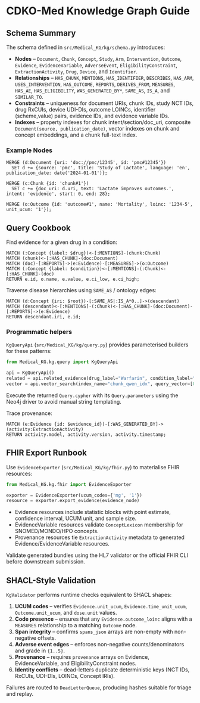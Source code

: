 # CDKO-Med Knowledge Graph Guide

## Schema Summary

The schema defined in `src/Medical_KG/kg/schema.py` introduces:

- **Nodes** – `Document`, `Chunk`, `Concept`, `Study`, `Arm`, `Intervention`, `Outcome`, `Evidence`, `EvidenceVariable`, `AdverseEvent`, `EligibilityConstraint`, `ExtractionActivity`, `Drug`, `Device`, and `Identifier`.
- **Relationships** – `HAS_CHUNK`, `MENTIONS`, `HAS_IDENTIFIER`, `DESCRIBES`, `HAS_ARM`, `USES_INTERVENTION`, `HAS_OUTCOME`, `REPORTS`, `DERIVES_FROM`, `MEASURES`, `HAS_AE`, `HAS_ELIGIBILITY`, `WAS_GENERATED_BY*`, `SAME_AS`, `IS_A`, and `SIMILAR_TO`.
- **Constraints** – uniqueness for document URIs, chunk IDs, study NCT IDs, drug RxCUIs, device UDI-DIs, outcome LOINCs, identifier (scheme,value) pairs, evidence IDs, and evidence variable IDs.
- **Indexes** – property indexes for chunk intent/section/doc_uri, composite `Document(source, publication_date)`, vector indexes on chunk and concept embeddings, and a chunk full-text index.

### Example Nodes

```cypher
MERGE (d:Document {uri: 'doc://pmc/12345', id: 'pmc#12345'})
  SET d += {source: 'pmc', title: 'Study of Lactate', language: 'en', publication_date: date('2024-01-01')};

MERGE (c:Chunk {id: 'chunk#1'})
  SET c += {doc_uri: d.uri, text: 'Lactate improves outcomes.', intent: 'evidence', start: 0, end: 28};

MERGE (o:Outcome {id: 'outcome#1', name: 'Mortality', loinc: '1234-5', unit_ucum: '1'});
```

## Query Cookbook

Find evidence for a given drug in a condition:

```cypher
MATCH (:Concept {label: $drug})<-[:MENTIONS]-(chunk:Chunk)
MATCH (chunk)<-[:HAS_CHUNK]-(doc:Document)
MATCH (doc)-[:REPORTS]->(e:Evidence)-[:MEASURES]->(o:Outcome)
MATCH (:Concept {label: $condition})<-[:MENTIONS]-(:Chunk)<-[:HAS_CHUNK]-(doc)
RETURN e.id, o.name, e.value, e.ci_low, e.ci_high;
```

Traverse disease hierarchies using `SAME_AS` / ontology edges:

```cypher
MATCH (d:Concept {iri: $root})-[:SAME_AS|:IS_A*0..]->(descendant)
MATCH (descendant)<-[:MENTIONS]-(:Chunk)<-[:HAS_CHUNK]-(doc:Document)-[:REPORTS]->(e:Evidence)
RETURN descendant.iri, e.id;
```

### Programmatic helpers

`KgQueryApi` (`src/Medical_KG/kg/query.py`) provides parameterised builders for these patterns:

```python
from Medical_KG.kg.query import KgQueryApi

api = KgQueryApi()
related = api.related_evidence(drug_label="Warfarin", condition_label="Atrial fibrillation")
vector = api.vector_search(index_name="chunk_qwen_idx", query_vector=[0.1, 0.2, 0.3])
```

Execute the returned `Query.cypher` with its `Query.parameters` using the Neo4j driver to avoid manual string templating.

Trace provenance:

```cypher
MATCH (e:Evidence {id: $evidence_id})-[:WAS_GENERATED_BY]->(activity:ExtractionActivity)
RETURN activity.model, activity.version, activity.timestamp;
```

## FHIR Export Runbook

Use `EvidenceExporter` (`src/Medical_KG/kg/fhir.py`) to materialise FHIR resources:

```python
from Medical_KG.kg.fhir import EvidenceExporter

exporter = EvidenceExporter(ucum_codes={'mg', '1'})
resource = exporter.export_evidence(evidence_node)
```

- Evidence resources include statistic blocks with point estimate, confidence interval, UCUM unit, and sample size.
- EvidenceVariable resources validate `ConceptLexicon` membership for SNOMED/MONDO/HPO concepts.
- Provenance resources tie `ExtractionActivity` metadata to generated Evidence/EvidenceVariable resources.

Validate generated bundles using the HL7 validator or the official FHIR CLI before downstream submission.

## SHACL-Style Validation

`KgValidator` performs runtime checks equivalent to SHACL shapes:

1. **UCUM codes** – verifies `Evidence.unit_ucum`, `Evidence.time_unit_ucum`, `Outcome.unit_ucum`, and `dose.unit` values.
2. **Code presence** – ensures that any `Evidence.outcome_loinc` aligns with a `MEASURES` relationship to a matching `Outcome` node.
3. **Span integrity** – confirms `spans_json` arrays are non-empty with non-negative offsets.
4. **Adverse event edges** – enforces non-negative counts/denominators and grade in `{1..5}`.
5. **Provenance** – requires `provenance` arrays on Evidence, EvidenceVariable, and EligibilityConstraint nodes.
6. **Identity conflicts** – dead-letters duplicate deterministic keys (NCT IDs, RxCUIs, UDI-DIs, LOINCs, Concept IRIs).

Failures are routed to `DeadLetterQueue`, producing hashes suitable for triage and replay.
